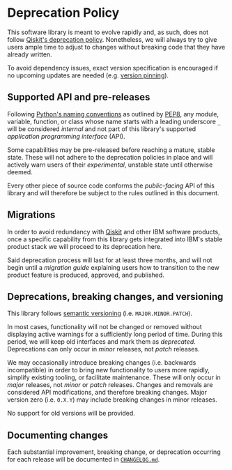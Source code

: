 # Deprecation Policy

This software library is meant to evolve rapidly and, as such, does not follow [Qiskit's deprecation policy](https://github.com/Qiskit/qiskit/blob/main/DEPRECATION.md). Nonetheless, we will always try to give users ample time to adjust to changes without breaking code that they have already written.

To avoid dependency issues, exact version specification is encouraged if no upcoming updates are needed (e.g. [version pinning](https://www.easypost.com/dependency-pinning-guide)).

## Supported API and pre-releases

Following [Python's naming conventions](https://realpython.com/python-double-underscore/) as outlined by [PEP8](https://peps.python.org/pep-0008/), any module, variable, function, or class whose name starts with a leading underscore `_` will be considered _internal_ and not part of this library's supported _application programming interface_ (API).

Some capabilities may be pre-released before reaching a mature, stable state. These will not adhere to the deprecation policies in place and will actively warn users of their _experimental_, unstable state until otherwise deemed.

Every other piece of source code conforms the _public-facing_ API of this library and will therefore be subject to the rules outlined in this document.

## Migrations

In order to avoid redundancy with [Qiskit](https://www.ibm.com/quantum/qiskit) and other IBM software products, once a specific capability from this library gets integrated into IBM's stable product stack we will proceed to its deprecation here.

Said deprecation process will last for at least three months, and will not begin until a _migration guide_ explaining users how to transition to the new product feature is produced, approved, and published.

## Deprecations, breaking changes, and versioning

This library follows [semantic versioning](https://semver.org/) (i.e. `MAJOR.MINOR.PATCH`).

In most cases, functionality will not be changed or removed without displaying active warnings for a sufficiently long period of time. During this period, we will keep old interfaces and mark them as _deprecated_. Deprecations can only occur in _minor_ releases, not _patch_ releases.

We may occasionally introduce breaking changes (i.e. backwards incompatible) in order to bring new functionality to users more rapidly, simplify existing tooling, or facilitate maintenance. These will only occur in _major_ releases, not _minor_ or _patch_ releases. Changes and removals are considered API modifications, and therefore breaking changes. Major version zero (i.e. `0.X.Y`) may include breaking changes in minor releases.

No support for old versions will be provided.

## Documenting changes

Each substantial improvement, breaking change, or deprecation occurring for each release will be documented in [`CHANGELOG.md`](CHANGELOG.md).
